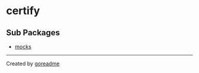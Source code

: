 # certify

## Sub Packages

* [mocks](./mocks)


---

Created by [goreadme](https://github.com/apps/goreadme)
